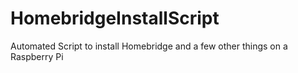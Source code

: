 # HomebridgeInstallScript
Automated Script to install Homebridge and a few other things on a Raspberry Pi
